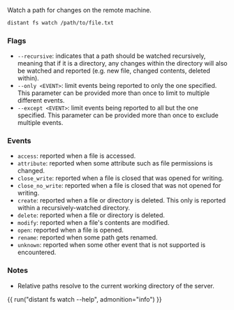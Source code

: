 Watch a path for changes on the remote machine.

```sh
distant fs watch /path/to/file.txt
```

### Flags

* `--recursive`: indicates that a path should be watched recursively, meaning
  that if it is a directory, any changes within the directory will also be
  watched and reported (e.g. new file, changed contents, deleted within).
* `--only <EVENT>`: limit events being reported to only the one specified. This
  parameter can be provided more than once to limit to multiple different
  events.
* `--except <EVENT>`: limit events being reported to all but the one specified.
  This parameter can be provided more than once to exclude multiple events.

### Events

* `access`: reported when a file is accessed.
* `attribute`: reported when some attribute such as file permissions is
  changed.
* `close_write`: reported when a file is closed that was opened for writing.
* `close_no_write`: reported when a file is closed that was not opened for
  writing.
* `create`: reported when a file or directory is deleted. This only is reported
  within a recursively-watched directory.
* `delete`: reported when a file or directory is deleted.
* `modify`: reported when a file's contents are modified.
* `open`: reported when a file is opened.
* `rename`: reported when some path gets renamed.
* `unknown`: reported when some other event that is not supported is
  encountered.

### Notes

* Relative paths resolve to the current working directory of the server.

{{ run("distant fs watch --help", admonition="info") }}
